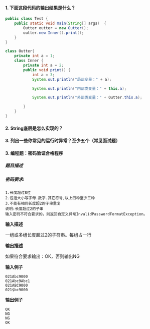 #### 1. 下面这段代码的输出结果是什么？

```java
public class Test {
    public static void main(String[] args)  {
        Outter outter = new Outter();
        outter.new Inner().print();
    }
}

class Outter{
    private int a = 1;
    class Inner {
        private int a = 2;
        public void print() {
            int a = 3;
            System.out.println("局部变量：" + a);

            System.out.println("内部类变量：" + this.a);

            System.out.println("外部类变量：" + Outter.this.a);

        }
    }
}
```

#### 2. String底层是怎么实现的？

#### 3. 列出一些你常见的运行时异常？至少五个（常见面试题）

#### 3. 编程题：密码验证合格程序

##### **题目描述**

##### 密码要求: 

```
1.长度超过8位
2.包括大小写字母.数字.其它符号,以上四种至少三种
3.不能有相同长度超2的子串重复
说明:长度超过2的子串
输入密码不符合要求的，则返回自定义异常InvalidPasswordFormatException。
```

**输入描述**

一组或多组长度超过2的子符串。每组占一行 

**输出描述**

如果符合要求输出：OK，否则输出NG 

**输入例子**

```
021Abc9000
021Abc9Abc1
021ABC9000
021$bc9000
```

 

**输出例子**

```
OK
NG
NG
OK
```

